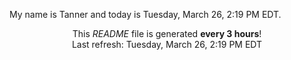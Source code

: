 My name is Tanner and today is Tuesday, March 26, 2:19 PM EDT.

<p align="center">This <i>README</i> file is generated <b>every 3 hours</b>!</br>Last refresh: Tuesday, March 26, 2:19 PM EDT<br /></p>
